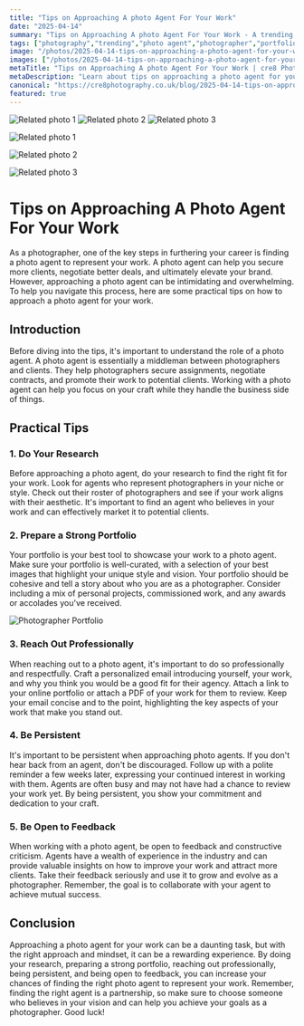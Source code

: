 ```yaml
---
title: "Tips on Approaching A photo Agent For Your Work"
date: "2025-04-14"
summary: "Tips on Approaching A photo Agent For Your Work - A trending topic in photography."
tags: ["photography","trending","photo agent","photographer","portfolio","research","approach","feedback","clients","negotiation","collaboration","representation"]
image: "/photos/2025-04-14-tips-on-approaching-a-photo-agent-for-your-work-1.jpg"
images: ["/photos/2025-04-14-tips-on-approaching-a-photo-agent-for-your-work-1.jpg","/photos/2025-04-14-tips-on-approaching-a-photo-agent-for-your-work-2.jpg","/photos/2025-04-14-tips-on-approaching-a-photo-agent-for-your-work-3.jpg"]
metaTitle: "Tips on Approaching A photo Agent For Your Work | cre8 Photography"
metaDescription: "Learn about tips on approaching a photo agent for your work in photography with practical tips and insights."
canonical: "https://cre8photography.co.uk/blog/2025-04-14-tips-on-approaching-a-photo-agent-for-your-work"
featured: true
---
```


<!-- Gallery as HTML -->

<div class="grid grid-cols-1 sm:grid-cols-2 md:grid-cols-3 gap-4">
  <img src="/photos/2025-04-14-tips-on-approaching-a-photo-agent-for-your-work-1.jpg" alt="Related photo 1" class="w-full rounded-lg" />
<img src="/photos/2025-04-14-tips-on-approaching-a-photo-agent-for-your-work-2.jpg" alt="Related photo 2" class="w-full rounded-lg" />
<img src="/photos/2025-04-14-tips-on-approaching-a-photo-agent-for-your-work-3.jpg" alt="Related photo 3" class="w-full rounded-lg" />
</div>


<!-- Gallery as Markdown -->
![Related photo 1](/photos/2025-04-14-tips-on-approaching-a-photo-agent-for-your-work-1.jpg)


![Related photo 2](/photos/2025-04-14-tips-on-approaching-a-photo-agent-for-your-work-2.jpg)


![Related photo 3](/photos/2025-04-14-tips-on-approaching-a-photo-agent-for-your-work-3.jpg)



# Tips on Approaching A Photo Agent For Your Work

As a photographer, one of the key steps in furthering your career is finding a photo agent to represent your work. A photo agent can help you secure more clients, negotiate better deals, and ultimately elevate your brand. However, approaching a photo agent can be intimidating and overwhelming. To help you navigate this process, here are some practical tips on how to approach a photo agent for your work.

## Introduction

Before diving into the tips, it's important to understand the role of a photo agent. A photo agent is essentially a middleman between photographers and clients. They help photographers secure assignments, negotiate contracts, and promote their work to potential clients. Working with a photo agent can help you focus on your craft while they handle the business side of things.

## Practical Tips

### 1. Do Your Research

Before approaching a photo agent, do your research to find the right fit for your work. Look for agents who represent photographers in your niche or style. Check out their roster of photographers and see if your work aligns with their aesthetic. It's important to find an agent who believes in your work and can effectively market it to potential clients.

### 2. Prepare a Strong Portfolio

Your portfolio is your best tool to showcase your work to a photo agent. Make sure your portfolio is well-curated, with a selection of your best images that highlight your unique style and vision. Your portfolio should be cohesive and tell a story about who you are as a photographer. Consider including a mix of personal projects, commissioned work, and any awards or accolades you've received.

![Photographer Portfolio](/path/to/image)

### 3. Reach Out Professionally

When reaching out to a photo agent, it's important to do so professionally and respectfully. Craft a personalized email introducing yourself, your work, and why you think you would be a good fit for their agency. Attach a link to your online portfolio or attach a PDF of your work for them to review. Keep your email concise and to the point, highlighting the key aspects of your work that make you stand out.

### 4. Be Persistent

It's important to be persistent when approaching photo agents. If you don't hear back from an agent, don't be discouraged. Follow up with a polite reminder a few weeks later, expressing your continued interest in working with them. Agents are often busy and may not have had a chance to review your work yet. By being persistent, you show your commitment and dedication to your craft.

### 5. Be Open to Feedback

When working with a photo agent, be open to feedback and constructive criticism. Agents have a wealth of experience in the industry and can provide valuable insights on how to improve your work and attract more clients. Take their feedback seriously and use it to grow and evolve as a photographer. Remember, the goal is to collaborate with your agent to achieve mutual success.

## Conclusion

Approaching a photo agent for your work can be a daunting task, but with the right approach and mindset, it can be a rewarding experience. By doing your research, preparing a strong portfolio, reaching out professionally, being persistent, and being open to feedback, you can increase your chances of finding the right photo agent to represent your work. Remember, finding the right agent is a partnership, so make sure to choose someone who believes in your vision and can help you achieve your goals as a photographer. Good luck!

